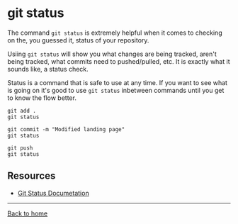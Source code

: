 # git status

The command `git status` is extremely helpful when it comes to checking on the, you guessed it, status of your repository.

Usiing `git status` will show you what changes are being tracked, aren't being tracked, what commits need to pushed/pulled, etc. It is exactly what it sounds like, a status check.

Status is a command that is safe to use at any time. If you want to see what is going on it's good to use `git status` inbetween commands until you get to know the flow better.

```
git add .
git status

git commit -m "Modified landing page"
git status

git push
git status
```

## Resources

- [Git Status Documetation](https://git-scm.com/docs/git-status)

---

[Back to home](../README.md)
